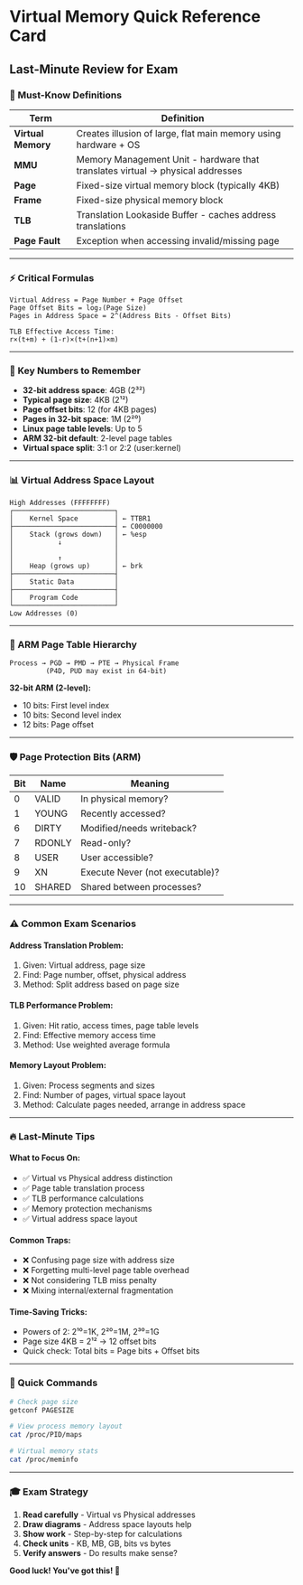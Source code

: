 # Virtual Memory Quick Reference Card
## Last-Minute Review for Exam

### 🚀 Must-Know Definitions

| Term | Definition |
|------|------------|
| **Virtual Memory** | Creates illusion of large, flat main memory using hardware + OS |
| **MMU** | Memory Management Unit - hardware that translates virtual → physical addresses |
| **Page** | Fixed-size virtual memory block (typically 4KB) |
| **Frame** | Fixed-size physical memory block |
| **TLB** | Translation Lookaside Buffer - caches address translations |
| **Page Fault** | Exception when accessing invalid/missing page |

---

### ⚡ Critical Formulas

```
Virtual Address = Page Number + Page Offset
Page Offset Bits = log₂(Page Size)
Pages in Address Space = 2^(Address Bits - Offset Bits)

TLB Effective Access Time:
r×(t+m) + (1-r)×(t+(n+1)×m)
```

---

### 🎯 Key Numbers to Remember

- **32-bit address space**: 4GB (2³²)
- **Typical page size**: 4KB (2¹²)
- **Page offset bits**: 12 (for 4KB pages)
- **Pages in 32-bit space**: 1M (2²⁰)
- **Linux page table levels**: Up to 5
- **ARM 32-bit default**: 2-level page tables
- **Virtual space split**: 3:1 or 2:2 (user:kernel)

---

### 📊 Virtual Address Space Layout

```
High Addresses (FFFFFFFF)
┌─────────────────────────┐
│    Kernel Space         │ ← TTBR1
├─────────────────────────┤ ← C0000000
│    Stack (grows down)   │ ← %esp
│           ↓             │
│                         │
│           ↑             │
│    Heap (grows up)      │ ← brk
├─────────────────────────┤
│    Static Data          │
├─────────────────────────┤
│    Program Code         │
└─────────────────────────┘
Low Addresses (0)
```

---

### 🔧 ARM Page Table Hierarchy

```
Process → PGD → PMD → PTE → Physical Frame
         (P4D, PUD may exist in 64-bit)
```

**32-bit ARM (2-level):**
- 10 bits: First level index
- 10 bits: Second level index  
- 12 bits: Page offset

---

### 🛡️ Page Protection Bits (ARM)

| Bit | Name | Meaning |
|-----|------|---------|
| 0 | VALID | In physical memory? |
| 1 | YOUNG | Recently accessed? |
| 6 | DIRTY | Modified/needs writeback? |
| 7 | RDONLY | Read-only? |
| 8 | USER | User accessible? |
| 9 | XN | Execute Never (not executable)? |
| 10 | SHARED | Shared between processes? |

---

### ⚠️ Common Exam Scenarios

#### Address Translation Problem:
1. Given: Virtual address, page size
2. Find: Page number, offset, physical address
3. Method: Split address based on page size

#### TLB Performance Problem:
1. Given: Hit ratio, access times, page table levels
2. Find: Effective memory access time
3. Method: Use weighted average formula

#### Memory Layout Problem:
1. Given: Process segments and sizes
2. Find: Number of pages, virtual space layout
3. Method: Calculate pages needed, arrange in address space

---

### 🔥 Last-Minute Tips

#### What to Focus On:
- ✅ Virtual vs Physical address distinction
- ✅ Page table translation process
- ✅ TLB performance calculations
- ✅ Memory protection mechanisms
- ✅ Virtual address space layout

#### Common Traps:
- ❌ Confusing page size with address size
- ❌ Forgetting multi-level page table overhead
- ❌ Not considering TLB miss penalty
- ❌ Mixing internal/external fragmentation

#### Time-Saving Tricks:
- Powers of 2: 2¹⁰=1K, 2²⁰=1M, 2³⁰=1G
- Page size 4KB = 2¹² → 12 offset bits
- Quick check: Total bits = Page bits + Offset bits

---

### 📱 Quick Commands

```bash
# Check page size
getconf PAGESIZE

# View process memory layout  
cat /proc/PID/maps

# Virtual memory stats
cat /proc/meminfo
```

---

### 🎓 Exam Strategy

1. **Read carefully** - Virtual vs Physical addresses
2. **Draw diagrams** - Address space layouts help
3. **Show work** - Step-by-step for calculations
4. **Check units** - KB, MB, GB, bits vs bytes
5. **Verify answers** - Do results make sense?

**Good luck! You've got this! 🌟**
